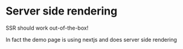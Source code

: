 # Server side rendering

SSR should work out-of-the-box!

In fact the demo page is using nextjs and does server side rendering